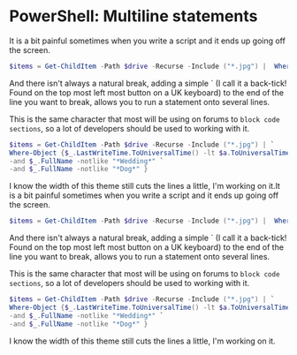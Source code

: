 # PowerShell: Multiline statements

It is a bit painful sometimes when you write a script and it ends up going off the screen.

```powershell
$items = Get-ChildItem -Path $drive -Recurse -Include ("*.jpg") |  Where-Object {$_.LastWriteTime.ToUniversalTime() -lt $a.ToUniversalTime() -and $_.FullName -notlike "*Wedding*" -and $_.FullName -notlike "*Dog*" }
```

And there isn't always a natural break, adding a simple ` (I call it a back-tick! Found on the top most left most button on a UK keyboard) to the end of the line you want to break, allows you to run a statement onto several lines.

This is the same character that most will be using on forums to `block code sections`, so a lot of developers should be used to working with it.

```powershell
$items = Get-ChildItem -Path $drive -Recurse -Include ("*.jpg") | `
Where-Object {$_.LastWriteTime.ToUniversalTime() -lt $a.ToUniversalTime() `
-and $_.FullName -notlike "*Wedding*" `
-and $_.FullName -notlike "*Dog*" }
```

I know the width of this theme still cuts the lines a little, I'm working on it.It is a bit painful sometimes when you write a script and it ends up going off the screen.

```powershell
$items = Get-ChildItem -Path $drive -Recurse -Include ("*.jpg") |  Where-Object {$_.LastWriteTime.ToUniversalTime() -lt $a.ToUniversalTime() -and $_.FullName -notlike "*Wedding*" -and $_.FullName -notlike "*Dog*" }
```

And there isn't always a natural break, adding a simple ` (I call it a back-tick! Found on the top most left most button on a UK keyboard) to the end of the line you want to break, allows you to run a statement onto several lines.

This is the same character that most will be using on forums to `block code sections`, so a lot of developers should be used to working with it.

```powershell
$items = Get-ChildItem -Path $drive -Recurse -Include ("*.jpg") | `
Where-Object {$_.LastWriteTime.ToUniversalTime() -lt $a.ToUniversalTime() `
-and $_.FullName -notlike "*Wedding*" `
-and $_.FullName -notlike "*Dog*" }
```

I know the width of this theme still cuts the lines a little, I'm working on it.